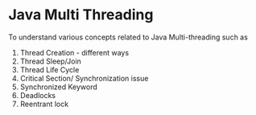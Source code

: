 # Java Multi Threading
To understand various concepts related to Java Multi-threading such as
1. Thread Creation - different ways
2. Thread Sleep/Join
3. Thread Life Cycle
4. Critical Section/ Synchronization issue
5. Synchronized Keyword
6. Deadlocks
7. Reentrant lock
